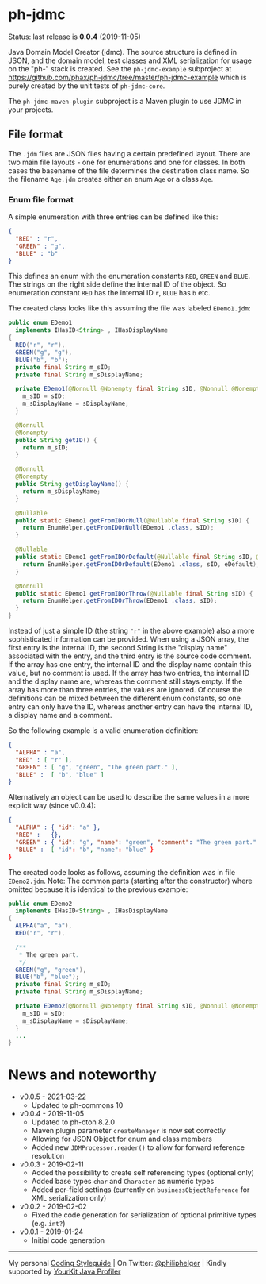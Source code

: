 # ph-jdmc

Status: last release is **0.0.4** (2019-11-05)

Java Domain Model Creator (jdmc).
The source structure is defined in JSON, and the domain model, test classes and XML serialization for usage on the "ph-" stack is created.
See the `ph-jdmc-example` subproject at https://github.com/phax/ph-jdmc/tree/master/ph-jdmc-example which is purely created by the unit tests of `ph-jdmc-core`.

The `ph-jdmc-maven-plugin` subproject is a Maven plugin to use JDMC in your projects.

## File format

The `.jdm` files are JSON files having a certain predefined layout.
There are two main file layouts - one for enumerations and one for classes.
In both cases the basename of the file determines the destination class name.
So the filename `Age.jdm` creates either an enum `Age` or a class `Age`.

### Enum file format 

A simple enumeration with three entries can be defined like this:

```json
{
  "RED" : "r",
  "GREEN" : "g",
  "BLUE" : "b"
}
```

This defines an enum with the enumeration constants `RED`, `GREEN` and `BLUE`.
The strings on the right side define the internal ID of the object. So enumeration constant `RED` has the internal ID `r`, `BLUE` has `b` etc.

The created class looks like this assuming the file was labeled `EDemo1.jdm`:

```java
public enum EDemo1
  implements IHasID<String> , IHasDisplayName
{
  RED("r", "r"),
  GREEN("g", "g"),
  BLUE("b", "b");
  private final String m_sID;
  private final String m_sDisplayName;

  private EDemo1(@Nonnull @Nonempty final String sID, @Nonnull @Nonempty final String sDisplayName) {
    m_sID = sID;
    m_sDisplayName = sDisplayName;
  }

  @Nonnull
  @Nonempty
  public String getID() {
    return m_sID;
  }

  @Nonnull
  @Nonempty
  public String getDisplayName() {
    return m_sDisplayName;
  }

  @Nullable
  public static EDemo1 getFromIDOrNull(@Nullable final String sID) {
    return EnumHelper.getFromIDOrNull(EDemo1 .class, sID);
  }

  @Nullable
  public static EDemo1 getFromIDOrDefault(@Nullable final String sID, @Nullable final EDemo1 eDefault) {
    return EnumHelper.getFromIDOrDefault(EDemo1 .class, sID, eDefault);
  }

  @Nonnull
  public static EDemo1 getFromIDOrThrow(@Nullable final String sID) {
    return EnumHelper.getFromIDOrThrow(EDemo1 .class, sID);
  }
}
```

Instead of just a simple ID (the string `"r"` in the above example) also a more sophisticated information can be provided.
When using a JSON array, the first entry is the internal ID, the second String is the "display name" associated with the entry, and the third entry is the source code comment.
If the array has one entry, the internal ID and the display name contain this value, but no comment is used.
If the array has two entries, the internal ID and the display name are, whereas the comment still stays empty.
If the array has more than three entries, the values are ignored.
Of course the definitions can be mixed between the different enum constants, so one entry can only have the ID, whereas another entry can have the internal ID, a display name and a comment.

So the following example is a valid enumeration definition:

```json
{
  "ALPHA" : "a",
  "RED" : [ "r" ],
  "GREEN" : [ "g", "green", "The green part." ],
  "BLUE" :  [ "b", "blue" ]
}
```

Alternatively an object can be used to describe the same values in a more explicit way (since v0.0.4):

```json
{
  "ALPHA" : { "id": "a" },
  "RED" :   {},
  "GREEN" : { "id": "g", "name": "green", "comment": "The green part." },
  "BLUE" :  [ "id": "b", "name": "blue" }
}
```

The created code looks as follows, assuming the definition was in file `EDemo2.jdm`.
Note: The common parts (starting after the constructor) where omitted because it is identical to the previous example:

```java
public enum EDemo2
  implements IHasID<String> , IHasDisplayName
{
  ALPHA("a", "a"),
  RED("r", "r"),

  /**
   * The green part.
   */
  GREEN("g", "green"),
  BLUE("b", "blue");
  private final String m_sID;
  private final String m_sDisplayName;

  private EDemo2(@Nonnull @Nonempty final String sID, @Nonnull @Nonempty final String sDisplayName) {
    m_sID = sID;
    m_sDisplayName = sDisplayName;
  }
  ...
}
```

# News and noteworthy

* v0.0.5 - 2021-03-22
    * Updated to ph-commons 10
* v0.0.4 - 2019-11-05
    * Updated to ph-oton 8.2.0
    * Maven plugin parameter `createManager` is now set correctly
    * Allowing for JSON Object for enum and class members
    * Added new `JDMProcessor.reader()` to allow for forward reference resolution
* v0.0.3 - 2019-02-11
    * Added the possibility to create self referencing types (optional only)
    * Added base types `char` and `Character` as numeric types
    * Added per-field settings (currently on `businessObjectReference` for XML serialization only)
* v0.0.2 - 2019-02-02
    * Fixed the code generation for serialization of optional primitive types (e.g. `int?`)
* v0.0.1 - 2019-01-24
    * Initial code generation

---

My personal [Coding Styleguide](https://github.com/phax/meta/blob/master/CodingStyleguide.md) |
On Twitter: <a href="https://twitter.com/philiphelger">@philiphelger</a> |
Kindly supported by [YourKit Java Profiler](https://www.yourkit.com)